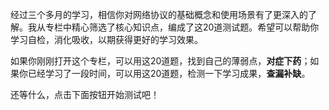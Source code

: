 <p>经过三个多月的学习，相信你对网络协议的基础概念和使用场景有了更深入的了解。我从专栏中精心筛选了核心知识点，编成了这20道测试题。希望可以帮助你学习自检，消化吸收，以期获得更好的学习效果。</p><p>如果你刚刚打开这个专栏，可以用这20道题，找到自己的薄弱点，<strong>对症下药</strong>；如果你已经学习了一段时间，可以用这20道题，检测一下学习成果，<strong>查漏补缺</strong>。</p><p>还等什么，点击下面按钮开始测试吧！</p><p><a href="http://time.geekbang.org/quiz/intro?act_id=151&amp;exam_id=335"><img src="https://static001.geekbang.org/resource/image/28/a4/28d1be62669b4f3cc01c36466bf811a4.png" alt=""></a></p><!-- [[[read_end]]] -->